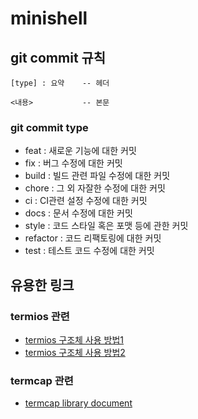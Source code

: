 # minishell

## git commit 규칙
```
[type] : 요약    -- 헤더

<내용>           -- 본문
```

### git commit type
- feat : 새로운 기능에 대한 커밋
- fix : 버그 수정에 대한 커밋
- build : 빌드 관련 파일 수정에 대한 커밋
- chore : 그 외 자잘한 수정에 대한 커밋
- ci : CI관련 설정 수정에 대한 커밋
- docs : 문서 수정에 대한 커밋
- style : 코드 스타일 혹은 포맷 등에 관한 커밋
- refactor :  코드 리팩토링에 대한 커밋
- test : 테스트 코드 수정에 대한 커밋

## 유용한  링크

### termios 관련
- [termios 구조체 사용 방법1](https://wiki.ubuntu-kr.org/index.php/Terminal_Programming)
- [termios 구조체 사용 방법2](http://neosrtos.com/docs/posix_api/termios.html)

### termcap 관련
- [termcap library document](https://www.gnu.org/software/termutils/manual/termcap-1.3/html_mono/termcap.html)

